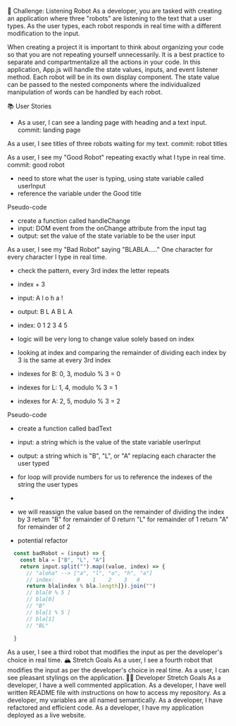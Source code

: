 🤖 Challenge: Listening Robot
As a developer, you are tasked with creating an application where three "robots" are listening to the text that a user types. As the user types, each robot responds in real time with a different modification to the input.

When creating a project it is important to think about organizing your code so that you are not repeating yourself unnecessarily. It is a best practice to separate and compartmentalize all the actions in your code. In this application, App.js will handle the state values, inputs, and event listener method. Each robot will be in its own display component. The state value can be passed to the nested components where the individualized manipulation of words can be handled by each robot.

📚 User Stories
- As a user, I can see a landing page with heading and a text input.
commit: landing page

As a user, I see titles of three robots waiting for my text.
commit: robot titles

As a user, I see my "Good Robot" repeating exactly what I type in real time.
commit: good robot
- need to store what the user is typing, using state variable called userInput
- reference the variable under the Good title

Pseudo-code
- create a function called handleChange
- input: DOM event from the onChange attribute from the input tag
- output: set the value of the state variable to be the user input

As a user, I see my "Bad Robot" saying "BLABLA....." One character for every character I type in real time.
- check the pattern, every 3rd index the letter repeats
- index + 3 
- input:  A l o h a !
- output: B L A B L A
- index:  0 1 2 3 4 5
- logic will be very long to change value solely based on index

- looking at index and comparing the remainder of dividing each index by 3 is the same at every 3rd index
- indexes for B: 0, 3, modulo % 3 = 0
- indexes for L: 1, 4, modulo % 3 = 1
- indexes for A: 2, 5, modulo % 3 = 2


Pseudo-code
- create a function called badText
- input: a string which is the value of the state variable userInput
- output: a string which is "B", "L", or "A" replacing each character the user typed
- for loop will provide numbers for us to reference the indexes of the string the user types
-
- we will reassign the value based on the remainder of dividing the index by 3
return "B" for remainder of 0
return "L" for remainder of 1
return "A" for remainder of 2 

- potential refactor
```js
  const badRobot = (input) => {
    const bla = ["B", "L", "A"]
    return input.split("").map((value, index) => {
      // "aloha" --> ["a", "l", "o", "h", "a"] 
      // index:       0    1    2    3   4
      return bla[index % bla.length]}).join("")
      // bla[0 % 5 ]
      // bla[0]
      // "B"
      // bla[1 % 5 ]
      // bla[1]
      // "BL"
    
  }
```

As a user, I see a third robot that modifies the input as per the developer's choice in real time.
🏔 Stretch Goals
As a user, I see a fourth robot that modifies the input as per the developer's choice in real time.
As a user, I can see pleasant stylings on the application.
👩‍💻 Developer Stretch Goals
As a developer, I have a well commented application.
As a developer, I have well written README file with instructions on how to access my repository.
As a developer, my variables are all named semantically.
As a developer, I have refactored and efficient code.
As a developer, I have my application deployed as a live website.
